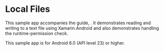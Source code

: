 Local Files
=========

This sample app accompanies the guide, [](). It demonstrates reading and 
writing to a text file using Xamarin.Android and also demonstrates 
handling the runtime-permission check.

This sample app is for Android 6.0 (API level 23) or higher.